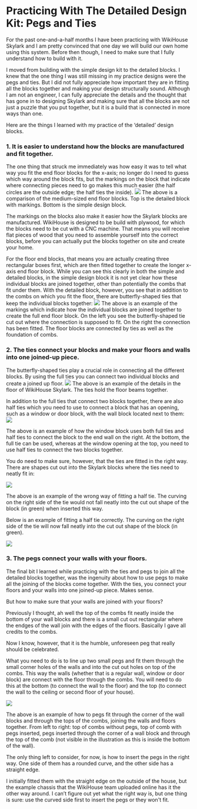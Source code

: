 Practicing With The Detailed Design Kit: Pegs and Ties
=======================================================

For the past one-and-a-half months I have been practicing with WikiHouse Skylark and I am pretty convinced that one day we will build our own home using this system. Before then though, I need to make sure that I fully understand how to build with it. 

I moved from building with the simple design kit to the detailed blocks. I knew that the one thing I was still missing in my practice designs were the pegs and ties. But I did not fully appreciate how important they are in fitting all the blocks together and making your design structurally sound. Although I am not an engineer, I can fully appreciate the details and the thought that has gone in to designing Skylark and making sure that all the blocks are not just a puzzle that you put together, but it is a build that is connected in more ways than one.

Here are the things I learned with my practice of the ‘detailed’ design blocks.

### 1. It is easier to understand how the blocks are manufactured and fit together.

The one thing that struck me immediately was how easy it was to tell what way you fit the end floor blocks for the x-axis; no longer do I need to guess which way around the block fits, but the markings on the block that indicate where connecting pieces need to go makes this much easier (the half circles are the outside edge; the half ties the inside).
![](images/end_floors_comparison.png)
The above is a comparison of the medium-sized end floor blocks. Top is the detailed block with markings. Bottom is the simple design block.

The markings on the blocks also make it easier how the Skylark blocks are manufactured. WikiHouse is designed to be build with plywood, for which the blocks need to be cut with a CNC machine. 
That means you will receive flat pieces of wood that you need to assemble yourself into the correct blocks, before you can actually put the blocks together on site and create your home.

For the floor end blocks, that means you are actually creating three rectangular boxes first, which are then fitted together to create the longer x-axis end floor block. 
While you can see this clearly in both the simple and detailed blocks, in the simple design block it is not yet clear how these individual blocks are joined together, other than potentially the combs that fit under them. 
With the detailed block, however, you see that in addition to the combs on which you fit the floor, there are butterfly-shaped ties that keep the individual blocks together:
![](images/example_blocks_assembly.png)
The above is an example of the markings which indicate how the individual blocks are joined together to create the full end floor block. On the left you see the butterfly-shaped tie cut out where the connection is supposed to fit. On the right the connection has been fitted. The floor blocks are connected by ties as well as the foundation of combs.

### 2. The ties connect your blocks and make your floors and walls into one joined-up piece.

The butterfly-shaped ties play a crucial role in connecting all the different blocks. By using the full ties you can connect two individual blocks and create a joined up floor.
![](images/example_fulltie_floor.png)
The above is an example of the details in the floor of WikiHouse Skylark. The ties hold the floor beams together.

In addition to the full ties that connect two blocks together, there are also half ties which you need to use to connect a block that has an opening, such as a window or door block, with the wall block located next to them:
![](images/example_halftie_and_fulltie.png)

The above is an example of how the window block uses both full ties and half ties to connect the block to the end wall on the right. At the bottom, the full tie can be used, whereas at the window opening at the top, you need to use half ties to connect the two blocks together.

You do need to make sure, however, that the ties are fitted in the right way. There are shapes cut out into the Skylark blocks where the ties need to neatly fit in:

![](images/example_halftie_wrong.png)

The above is an example of the wrong way of fitting a half tie. The curving on the right side of the tie would not fall neatly into the cut out shape of the block (in green) when inserted this way.

Below is an example of fitting a half tie correctly. The curving on the right side of the tie will now fall neatly into the cut out shape of the block (in green).

![](images/example_halfttie_correct.png)
 
### 3. The pegs connect your walls with your floors.

The final bit I learned while practicing with the ties and pegs to join all the detailed blocks together, was the ingenuity about how to use pegs to make all the joining of the blocks come together. 
With the ties, you connect your floors and your walls into one joined-up piece. Makes sense.

But how to make sure that your walls are joined with your floors? 

Previously I thought, ah well the top of the combs fit neatly inside the bottom of your wall blocks and there is a small cut out rectangular where the endges of the wall join with the edges of the floors. Basically I gave all credits to the combs.

Now I know, however, that it is the humble, unforeseen peg that really should be celebrated. 

What you need to do is to line up two small pegs and fit them through the small corner holes of the walls and into the cut out holes on top of the combs. 
This way the walls (whether that is a regular wall, window or door block) are connect with the floor through the combs. You will need to do this at the bottom (to connect the wall to the floor) and the top (to connect the wall to the ceiling or second floor of your house).

![](images/fullview_pegs_combs_connection.png)

The above is an example of how to pegs fit through the corner of the wall blocks and through the tops of the combs, joining the walls and floors together. From left to right: top of combs without pegs, top of comb with pegs inserted, pegs inserted through the corner of a wall block and through the top of the comb (not visible in the illustration as this is inside the bottom of the wall).

The only thing left to consider, for now, is how to insert the pegs in the right way. One side of them has a rounded curve, and the other side has a straight edge. 

I initially fitted them with the straight edge on the outside of the house, but the example chassis that the WikiHouse team uploaded online has it the other way around. I can’t figure out yet what the right way is, but one thing is sure: use the curved side first to insert the pegs or they won't fit.
